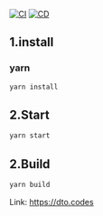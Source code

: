 
[![CI](https://github.com/DTO-team/frontend/actions/workflows/ci.yml/badge.svg)](https://github.com/DTO-team/frontend/actions/workflows/ci.yml)
[![CD](https://github.com/DTO-team/frontend/actions/workflows/cd.aws.yml/badge.svg)](https://github.com/DTO-team/frontend/actions/workflows/cd.aws.yml)


## 1.install

### yarn

```sh
yarn install
```

## 2.Start

```sh
yarn start
```

## 2.Build

```sh
yarn build
```

Link: https://dto.codes
